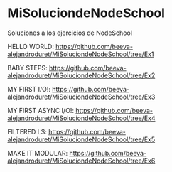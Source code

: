 # MiSoluciondeNodeSchool
Soluciones a los ejercicios de NodeSchool

HELLO WORLD: https://github.com/beeva-alejandroduret/MiSoluciondeNodeSchool/tree/Ex1

BABY STEPS: https://github.com/beeva-alejandroduret/MiSoluciondeNodeSchool/tree/Ex2

MY FIRST I/O!: https://github.com/beeva-alejandroduret/MiSoluciondeNodeSchool/tree/Ex3

MY FIRST ASYNC I/O!: https://github.com/beeva-alejandroduret/MiSoluciondeNodeSchool/tree/Ex4

FILTERED LS: https://github.com/beeva-alejandroduret/MiSoluciondeNodeSchool/tree/Ex5

MAKE IT MODULAR: https://github.com/beeva-alejandroduret/MiSoluciondeNodeSchool/tree/Ex6

